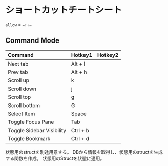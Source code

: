 # ショートカットチートシート

`allow` = `←↑↓→`

## Command Mode

| Command                   | Hotkey1  | Hotkey2 |
| :------------------------ | :------- | :------ |
| Next tab                  | Alt + l  |         |
| Prev tab                  | Alt + h  |         |
| Scroll up                 | k        |         |
| Scroll down               | j        |         |
| Scroll top                | g        |         |
| Scroll bottom             | G        |         |
| Select Item               | Space    |         |
| Toggle Focus Pane         | Tab      |         |
| Toggle Sidebar Visibility | Ctrl + b |         |
| Toggle Bookmark           | Ctrl + d |         |


状態用のstructを別途用意する。
DBから情報を取得し、状態用のstructを生成する関数を作成。
状態用のStructを状態に適用。
